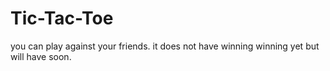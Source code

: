 # Tic-Tac-Toe
you can play against your friends. it does not have winning winning yet but will have soon.
